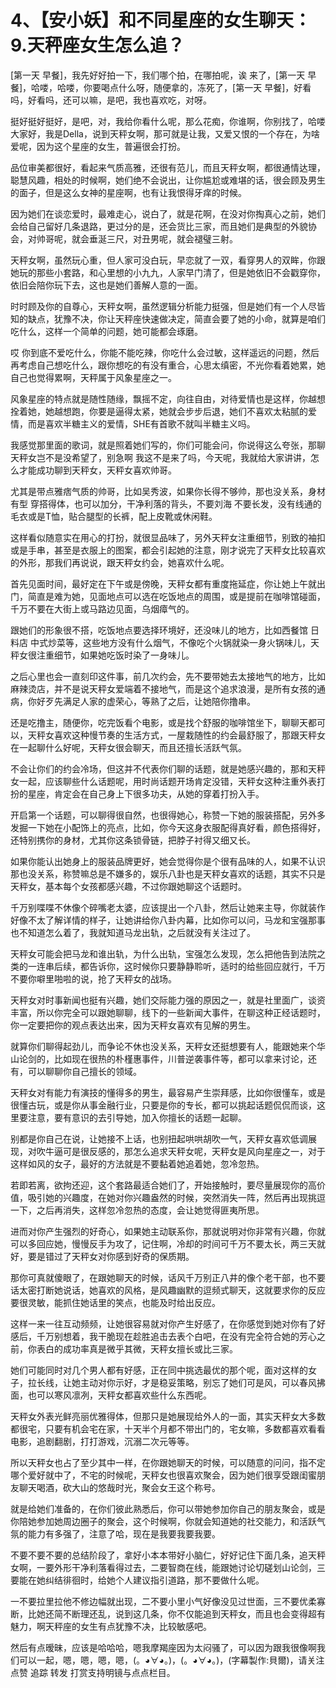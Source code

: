 # 4、【安小妖】和不同星座的女生聊天：9.天秤座女生怎么追？

[第一天 早餐]，我先好好拍一下，我们哪个拍，在哪拍呢，诶 来了，[第一天 早餐]，哈喽，哈喽，你要喝点什么呀，随便拿的，冻死了，[第一天 早餐]，好看吗，好看吗，还可以嘛，是吧，我也喜欢吃，对呀。

挺好挺好挺好，是吧，对，我给你看什么呢，那么花痴，你谁啊，你别找了，哈喽 大家好，我是Della，说到天秤女啊，那可就是让我，又爱又恨的一个存在，为啥爱呢，因为这个星座的女生，普遍很会打扮。

品位审美都很好，看起来气质高雅，还很有范儿，而且天秤女啊，都很通情达理，聪慧风趣，相处的时候啊，她们绝不会说出，让你尴尬或难堪的话，很会顾及男生的面子，但是这么女神的星座啊，也有让我恨得牙痒的时候。

因为她们在谈恋爱时，最难走心，说白了，就是花啊，在没对你掏真心之前，她们会给自己留好几条退路，更过分的是，还会货比三家，而且她们是典型的外貌协会，对帅哥呢，就会垂涎三尺，对丑男呢，就会褪璧三射。

天秤女啊，虽然玩心重，但人家可没白玩，早恋就了一双，看穿男人的双眸，你跟她玩的那些小套路，和心里想的小九九，人家早门清了，但是她依旧不会戳穿你，依旧会陪你玩下去，这也是她们善解人意的一面。

时时顾及你的自尊心，天秤女啊，虽然逻辑分析能力挺强，但是她们有一个人尽皆知的缺点，犹豫不决，你让天秤座快速做决定，简直会要了她的小命，就算是咱们吃什么，这样一个简单的问题，她可能都会琢磨。

哎 你到底不爱吃什么，你能不能吃辣，你吃什么会过敏，这样遥远的问题，然后再考虑自己想吃什么，跟你想吃的有没有重合，心思太缜密，不光你看着她累，她自己也觉得累啊，天秤属于风象星座之一。

风象星座的特点就是随性随缘，飘摇不定，向往自由，对待爱情也是这样，你越想拴着她，她越想跑，你要是逼得太紧，她就会步步后退，她们不喜欢太粘腻的爱情，而是喜欢半糖主义的爱情，SHE有首歌不就叫半糖主义吗。

我感觉那里面的歌词，就是照着她们写的，你们可能会问，你说得这么夸张，那聊天秤女岂不是没希望了，别急啊 我这不是来了吗，今天呢，我就给大家讲讲，怎么才能成功聊到天秤女，天秤女喜欢帅哥。

尤其是带点雅痞气质的帅哥，比如吴秀波，如果你长得不够帅，那也没关系，身材有型 穿搭得体，也可以加分，干净利落的背头，不要刘海 不要长发，没有线通的毛衣或是T恤，贴合腿型的长裤，配上皮靴或休闲鞋。

这样看似随意实在用心的打扮，就很显品味了，另外天秤女注重细节，别致的袖扣或是手串，甚至是衣服上的图案，都会引起她的注意，刚才说完了天秤女比较喜欢的外形，那我们再说说，跟天秤女约会，她喜欢什么呢。

首先见面时间，最好定在下午或是傍晚，天秤女都有重度拖延症，你让她上午就出门，简直是难为她，见面地点可以选在吃饭地点的周围，或是提前在咖啡馆碰面，千万不要在大街上或马路边见面，乌烟瘴气的。

跟她们的形象很不搭，吃饭地点要选择环境好，还没味儿的地方，比如西餐馆 日料店 中式炒菜等，这些地方没有什么烟气，不像吃个火锅就染一身火锅味儿，天秤女很注重细节，如果她吃饭时染了一身味儿。

之后心里也会一直刻印这件事，前几次约会，先不要带她去太接地气的地方，比如麻辣烫店，并不是说天秤女爱端着不接地气，而是这个追求浪漫，是所有女孩的通病，你好歹先满足人家的虚荣心，等熟了之后，让她陪你撸串。

还是吃撸主，随便你，吃完饭看个电影，或是找个舒服的咖啡馆坐下，聊聊天都可以，天秤女喜欢这种慢节奏的生活方式，一屋栽随性的约会最舒服了，那跟天秤女在一起聊什么好呢，天秤女很会聊天，而且还擅长活跃气氛。

不会让你们的约会冷场，但这并不代表你们聊的话题，就是她感兴趣的，那和天秤女一起，应该聊些什么话题呢，用时尚话题开场肯定没错，天秤女这种注重外表打扮的星座，肯定会在自己身上下很多功夫，从她的穿着打扮入手。

开启第一个话题，可以聊得很自然，也很得她心，称赞一下她的服装搭配，另外多发掘一下她在小配饰上的亮点，比如，你今天这身衣服配得真好看，颜色搭得好，还特别携你的身材，尤其你这条锁骨链，把脖子衬得又细又长。

如果你能认出她身上的服装品牌更好，她会觉得你是个很有品味的人，如果不认识那也没关系，称赞嘛总是不嫌多的，娱乐八卦也是天秤女喜欢的话题，其实不只是天秤女，基本每个女孩都感兴趣，不过你跟她聊这个话题时。

千万别喋喋不休像个碎嘴老太婆，应该提出一个八卦，然后让她来主导，你就装作好像不太了解详情的样子，让她讲给你八卦内幕，比如你可以问，马龙和宝强那事也不知道怎么着了，我就知道马龙出轨，之后就没有关注过了。

天秤女可能会把马龙和谁出轨，为什么出轨，宝强怎么发现，怎么把他告到法院之类的一连串后续，都告诉你，这时候你只要静静聆听，适时的给些回应就行，千万不要你噼里啪啦的说，抢了天秤女的战场。

天秤女对时事新闻也挺有兴趣，她们交际能力强的原因之一，就是社里面广，谈资丰富，所以你完全可以跟她聊聊，线下的一些新闻大事件，在聊这种正经话题时，你一定要把你的观点表达出来，因为天秤女喜欢有见解的男生。

就算你们聊得起劲儿，而争论不休也没关系，天秤女还挺想要有人，能跟她来个华山论剑的，比如现在很热的朴槿惠事件，川普逆袭事件等，都可以拿来讨论，还有，可以聊聊你自己擅长的领域。

天秤女对有能力有演技的懂得多的男生，最容易产生崇拜感，比如你很懂车，或是很懂古玩，或是你从事金融行业，只要是你的专长，都可以挑起话题侃侃而谈，这里要注意，要有意识的去引导她，加入你擅长的话题一起聊。

别都是你自己在说，让她接不上话，也别扭起哄哄胡吹一气，天秤女喜欢低调展现，对吹牛逼可是很反感的，那怎么追求天秤女呢，天秤女是风向星座之一，对于这样如风的女子，最好的方法就是不要黏着她追着她，忽冷忽热。

若即若离，欲拘还迎，这个套路最适合她们了，开始接触时，要尽量展现你的高价值，吸引她的兴趣度，在她对你兴趣盎然的时候，突然消失一阵，然后再出现挑逗一下，之后再消失，这样忽冷忽热的态度，会让她觉得匪夷所思。

进而对你产生强烈的好奇心，如果她主动联系你，那就说明对你非常有兴趣，你就可以多回应她，慢慢反手为攻了，记住啊，冷却的时间可千万不要太长，两三天就好，要是错过了天秤女对你感到好奇的保质期。

那你可真就傻眼了，在跟她聊天的时候，话风千万别正八井的像个老干部，也不要话太密打断她说话，她喜欢的风格，是风趣幽默的逗频式聊天，这就要求你的反应要很灵敏，能抓住她话里的笑点，也能及时给出反应。

这样一来一往互动频频，让她很容易就对你产生好感了，在你感觉到她对你有了好感后，千万别想着，我干脆现在趁胜追击去表个白吧，在没有完全符合她的芳心之前，你表白的成功率真是微乎其微，天秤女擅长或比三家。

她们可能同时对几个男人都有好感，正在同中挑选最优的那个呢，面对这样的女子，拉长线，让她主动对你示好，才是稳妥策略，别忘了她们可是风，可以春风拂面，也可以寒风凛冽，天秤女都喜欢些什么东西呢。

天秤女外表光鲜亮丽优雅得体，但那只是她展现给外人的一面，其实天秤女大多数都很宅，只要有机会宅在家，十天半个月都不带出门的，宅女嘛，多数都喜欢看看电影，追剧翻剧，打打游戏，沉溺二次元等等。

所以天秤女也占了至少其中一样，在你跟她聊天的时候，可以随意的问问，指不定哪个爱好就中了，不宅的时候呢，天秤女也很喜欢聚会，因为她们很享受跟闺蜜朋友聊天喝酒，砍大山的悠哉时光，聚会女王这个称号。

就是给她们准备的，在你们彼此熟悉后，你可以带她参加你自己的朋友聚会，或是你陪她参加她周边圈子的聚会，这个时候啊，你就会知道她的社交能力，和活跃气氛的能力有多强了，注意了哈，现在是我要我要我要。

不要不要不要的总结阶段了，拿好小本本带好小脑仁，好好记住下面几条，追天秤女啊，一要外形干净利落看得过去，二要智商在线，能跟她讨论切磋划山论剑，三要能在她纠结徘徊时，给她个人建议指引道路，那不要做什么呢。

一不要拉里拉他不修边幅就出现，二不要小里小气好像没见过世面，三不要优柔寡断，比她还简不断理还乱，说到这几条，你不仅能追到天秤女，而且也会变得超有魅力，啊天秤座的女生有点犹豫不决，比较敏感吧。

然后有点暧昧，应该是哈哈哈，嗯我摩羯座因为太闷骚了，可以因为跟我很像啊我们可以一起，嗯，嗯，嗯，嗯，(。◕∀◕。)，(。◕∀◕。)，(字幕製作:貝爾)，请关注点赞 追踪 转发 打赏支持明镜与点点栏目。

